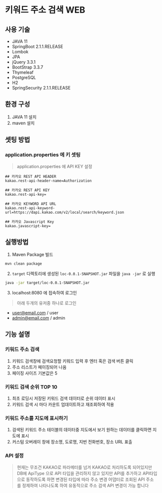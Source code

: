 # 키워드 주소 검색 WEB

## 사용 기술
- JAVA 11
- SpringBoot 2.1.1.RELEASE
- Lombok
- JPA
- jQuery 3.3.1
- BootStrap 3.3.7
- Thymeleaf
- PostgreSQL
- H2
- SpringSecurity 2.1.1.RELEASE

## 환경 구성
1. JAVA 11 설치
2. maven 설치

## 셋팅 방법
### application.properties 에 키 셋팅
> application.properties 에 API KEY 설정

```properties
## 카카오 REST API HEADER
kakao.rest-api-header-name=Authorization

## 카카오 REST API KEY
kakao.rest-api-key=

## 카카오 KEYWORD API URL
kakao.rest-api-keyword-url=https://dapi.kakao.com/v2/local/search/keyword.json

## 카카오 Javascript Key
kakao.javascript-key=
```

## 실행방법
1. Maven Package 빌드
```bash
mvn clean package
``` 

2. `target` 디렉토리에 생성된 `loc-0.0.1-SNAPSHOT.jar` 파일을 `java -jar` 로 실행
```bash
java -jar target/loc-0.0.1-SNAPSHOT.jar
```

3. localhost:8080 에 접속하여 로그인
> 아래 두개의 유저중 하나로 로그인
- user@email.com / user
- admin@email.com / admin

## 기능 설명
### 키워드 주소 검색
1. 키워드 검색창에 검색요청할 키워드 입력 후 엔터 혹은 검색 버튼 클릭
2. 주소 리스트가 페이징되어 나옴
3. 페이징 사이즈 기본값은 5

### 키워드 검색 순위 TOP 10
1. 최초 로딩시 저장된 키워드 검색 데이터로 순위 데이터 표시
2. 키워드 검색 시 마다 카운트 업데이트하고 재조회하여 적용

### 키워드 주소를 지도에 표시하기
1. 검색된 키워드 주소 테이블의 데이터중 지도에서 보기 원하는 데이터를 클릭하면 지도에 표시
2. 커스텀 오버레이 창에 장소명, 도로명, 지번 전화번호, 장소 URL 표출

### API 설정
> 현재는 무조건 KAKAO로 파라메터를 넘겨 KAKAO로 처리하도록 되어있지만 
> DB에 ApiType 으로 API 타입을 관리하지 않고 있지만 API를 추가하고 API타입으로 동작하도록 하면
> 변경된 타입에 따라 주소 변경 어댑터로 조회된 API 주소를 정제하여 나타나도록 하여 
> 유동적으로 주소 검색 API 변경이 가능 합니다